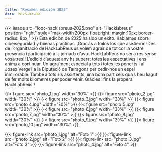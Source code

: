 ```yaml
---
title: "Resumen edición 2025"
date: 2025-02-08
---
```


{{< image src="logo-hacklabreus-2025.png" alt="Hacklabreus" position="right" style="max-width:200px; float:right; margin:10px; border-radius: 8px;" >}}
Esta edición de 2025 ha sido un exito. Hablamos sobre ciberseguridad y buenas prácticas. ¡Gracias a todos los que asistieron!
Des de l’organització de HackLabReus us volem agraïr de tot cor la vostre presència i participació a la jornada d’avui. HackLabReus no seria res sense vosaltres!! L’edició d’aquest any ha superat totes les espectatives i ens anima a continuar.  Un agraïment especial a tots i totes les ponents i al Josep Verge i a la Diputació de Tarragona per cedir-nos un espai inmillorable. També a tots els assistents, una bona part dels quals heu hagut de fer molts kilometres per poder venir. Gràcies i fins la propera HackLabReus!!

  {{< figure src="photo_1.jpg" width="30%" >}}
  {{< figure src="photo_2.jpg" width="30%" >}}
  {{< figure src="photo_3.jpg" width="30%" >}}
  {{< figure src="photo_4.jpg" width="30%" >}}
  {{< figure src="photo_5.jpg" width="30%" >}}
  {{< figure src="photo_6.jpg" width="30%" >}}
  {{< figure src="photo_7.jpg" width="30%" >}}
  {{< figure src="photo_8.jpg" width="30%" >}}
  {{< figure src="photo_9.jpg" width="30%" >}}
  {{< figure src="photo_10.jpg" width="30%" >}}

{{< figure-link src="photo_1.jpg" alt="Foto 1" >}}
{{< figure-link src="photo_2.jpg" alt="Foto 2" >}}
{{< figure-link src="photo_3.jpg" alt="Foto 3" >}}
{{< figure-link src="photo_4.jpg" alt="Foto 4" >}}

